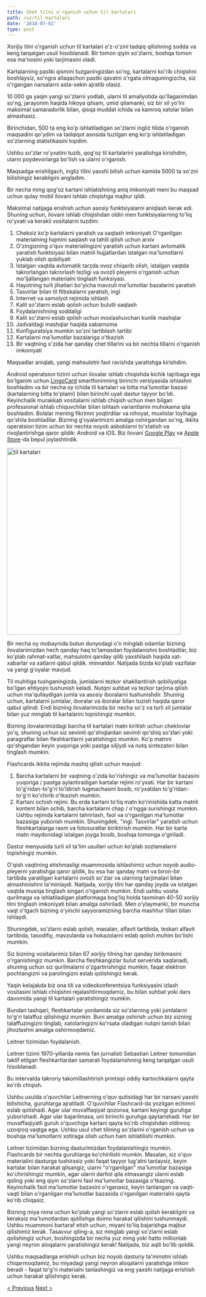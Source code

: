 ```yaml
---
title: Chet tilni o'rganish uchun til kartalari
path: /uz/til-kartalari
date: '2018-07-02'
type: post
---
```


Xorijiy tilni o'rganish uchun til kartalari o'z-o'zini tadqiq qilishning sodda va keng tarqalgan usuli hisoblanadi. Bir tomon qiyin so'zlarni, boshqa tomon esa ma'nosini yoki tarjimasini oladi.

Kartalarning pastki qismini tuzganingizdan so'ng, kartalarni ko'rib chiqishni boshlaysiz, so'ngra allaqachon pastki qavatni o'rgata olmaguningizcha, siz o'rgangan narsalarni asta-sekin ajratib olasiz.

10 000 ga yaqin yangi so'zlarni yodlab, ularni til amaliyotida qo'llaganimdan so'ng, jarayonim haqida hikoya qilsam, umid qilamanki, siz bir xil yo'lni maksimal samaradorlik bilan, qisqa muddat ichida va kamroq xatolar bilan almashasiz.

Birinchidan, 500 ta eng ko'p ishlatiladigan so'zlarni ingliz tilida o'rganish maqsadini qo'ydim va tadqiqot asosida tuzilgan eng ko'p ishlatiladigan so'zlarning statistikasini topdim.

Ushbu so'zlar ro'yxatini tuzib, qog'oz til kartalarini yaratishga kirishdim, ularni poydevorlarga bo'lish va ularni o'rganish.

Maqsadga erishilgach, ingliz tilini yaxshi bilish uchun kamida 5000 ta so'zni bilishingiz kerakligini angladim.

Bir necha ming qog'oz kartani ishlatishning aniq imkoniyati meni bu maqsad uchun qulay mobil ilovani ishlab chiqishga majbur qildi.

Maksimal natijaga erishish uchun asosiy funktsiyalarni aniqlash kerak edi. Shuning uchun, ilovani ishlab chiqishdan oldin men funktsiyalarning to'liq ro'yxati va kerakli vositalarni tuzdim:

1. Cheksiz ko'p kartalarni yaratish va saqlash imkoniyati
O'rganilgan materialning hajmini saqlash va tahlil qilish uchun arxiv
3. O'zingizning o'quv materialingizni yaratish uchun kartani avtomatik yaratish funktsiyasi bilan matnli hujjatlardan istalgan ma'lumotlarni yuklab olish qobiliyati
4. Istalgan vaqtda avtomatik tarzda ovoz chiqarib olish, istalgan vaqtda takrorlangan takrorlash tezligi va ovozli pleyerni o'rganish uchun mo'ljallangan materialni tinglash funksiyasi.
5. Hayotning turli jihatlari bo'yicha mavzuli ma'lumotlar bazalarini yaratish
6. Tasvirlar bilan til flibskalarni yaratish, ingl
7. Internet va samolyot rejimida ishlash
8. Kalit so'zlarni eslab qolish uchun bulutli saqlash
9. Foydalanishning soddaligi
10. Kalit so'zlarni eslab qolish uchun moslashuvchan kunlik mashqlar
11. Jadvaldagi mashqlar haqida xabarnoma
12. Konfiguratsiya mumkin so'zni tartiblash tartibi
13. Kartalarni ma'lumotlar bazalariga o'tkazish
14. Bir vaqtning o'zida har qanday chet tillarini va bir nechta tillarni o'rganish imkoniyati

Maqsadlar aniqlab, yangi mahsulotni faol ravishda yaratishga kirishdim.

Android operatsion tizimi uchun ilovalar ishlab chiqishda kichik tajribaga ega bo'lganim uchun <a href="https://lingocard.com" target="_blank" rel="noopener">LingoCard</a> smartfonimning birinchi versiyasida ishlashni boshladim va bir necha oy ichida til kartalari va bitta ma'lumotlar bazasi (kartalarning bitta to'plami) bilan birinchi uyali dastur tayyor bo'ldi. Keyinchalik murakkab vositalarni ishlab chiqish uchun men bilgan professional ishlab chiquvchilar bilan ishlash variantlarini muhokama qila boshladim. Bolalar mening fikrimni yoqtirdilar va nihoyat, muxlislar loyihaga qo'shila boshladilar. Bizning g'oyalarimizni amalga oshirgandan so'ng, ikkita operatsion tizim uchun bir nechta noyob asboblarni to'xtatish va rivojlantirishga qaror qildik: Android va iOS. Biz ilovani <a href="https://play.google.com/store/apps/details?id=com.lingocard.lingocard" target="_blank" rel="noopener">Google Play</a> va <a href="https://play.google.com/store/apps/details?id=com.lingocard.lingocard" target="_blank" rel="noopener">Apple Store</a>-da bepul joylashtirdik.

<img class="aligncenter wp-image-7109" src="../images/2018/05/LingoCard-play.png" alt="til kartalari" width="453" height="487" />

Bir necha oy mobaynida butun dunyodagi o'n minglab odamlar bizning ilovalarimizdan hech qanday haq to'lamasdan foydalanishni boshladilar, biz ko'plab rahmat-xatlar, mahsulotni qanday qilib yaxshilash haqida xat-xabarlar va xatlarni qabul qildik. minnatdor. Natijada bizda ko'plab vazifalar va yangi g'oyalar mavjud.

Til muhitiga tushganingizda, jumlalarni tezkor shakllantirish qobiliyatiga bo'lgan ehtiyojni tushunish keladi. Nutqni suhbat va tezkor tarjima qilish uchun ma'qullaydigan jumla va asosiy iboralarni tushunishdir. Shuning uchun, kartalarni jumlalar, iboralar va iboralar bilan tuzish haqida qaror qabul qilindi. Endi bizning ilovalarimizda bir necha so'z va turli xil jumlalar bilan yuz minglab til kartalarini topishingiz mumkin.

Bizning ilovalarimizdagi barcha til kartalari matn kiritish uchun cheklovlar yo'q, shuning uchun siz sevimli qo'shiqlardan sevimli qo'shiq so'zlari yoki paragraflar bilan fleshkartlarni yaratishingiz mumkin. Ko'p matnni qo'shgandan keyin yuqoriga yoki pastga siljiydi va nutq sintezatori bilan tinglash mumkin.

Flashcards ikkita rejimda mashq qilish uchun mavjud:

1. Barcha kartalarni bir vaqtning o'zida ko'rishingiz va ma'lumotlar bazasini yuqoriga / pastga aylantiradigan kartalar rejimi ro'yxati. Har bir kartani to'g'ridan-to'g'ri to'ldirish tugmachasini bosib, ro'yxatdan to'g'ridan-to'g'ri ko'chirib o'tkazish mumkin.
2. Kartani ochish rejimi. Bu erda kartani to'liq matn ko'rinishida katta matnli kontent bilan ochib, barcha kartalarni chap / o'ngga surishingiz mumkin. Ushbu rejimda kartalarni tahrirlash, faol va o'rganilgan ma'lumotlar bazasiga yuborish mumkin. Shuningdek, "ingl. Tasvirlar" yaratish uchun fleshkartalarga rasm va fotosuratlar biriktirish mumkin. Har bir karta matn maydonidagi istalgan joyga bosib, boshqa tomonga o'giriladi.

Dastur menyusida turli xil ta'lim usullari uchun ko'plab sozlamalarni topishingiz mumkin.

O'qish vaqtining etishmasligi muammosida ishlashimiz uchun noyob audio-pleyerni yaratishga qaror qildik, bu esa har qanday matn va biron-bir tartibda yaratilgan kartalarni ovozli so'zlar va ularning tarjimalari bilan almashinishini ta'minlaydi. Natijada, xorijiy tilni har qanday joyda va istalgan vaqtda musiqa tinglash singari o'rganish mumkin. Endi ushbu vosita qurilmaga va ishlatiladigan platformaga bog'liq holda taxminan 40-50 xorijiy tilni tinglash imkoniyati bilan amalga oshiriladi. Men o'ylaymanki, bir muncha vaqt o'tgach bizning o'yinchi sayyoramizning barcha mashhur tillari bilan ishlaydi.

Shuningdek, so'zlarni eslab qolish, masalan, alfavit tartibida, teskari alfavit tartibida, tasodifiy, mavzularda va hokazolarni eslab qolish muhim bo'lishi mumkin.

Siz bizning vositalarimiz bilan 67 xorijiy tilning har qanday birikmasini o'rganishingiz mumkin. Barcha fleshkangizlar bulut serverida saqlanadi, shuning uchun siz qurilmalarni o'zgartirishingiz mumkin, faqat elektron pochtangizni va parolingizni eslab qolishingiz kerak.

Yaqin kelajakda biz ona tili va videokonferentsiya funksiyasini izlash vositasini ishlab chiqishni rejalashtirmoqdamiz, bu bilan suhbat yoki dars davomida yangi til kartalari yaratishingiz mumkin.

Bundan tashqari, fleshkartalar yordamida siz so'zlarning yoki jumlalarni to'g'ri talaffuz qilishingiz mumkin. Buni amalga oshirish uchun biz sizning talaffuzingizni tinglab, xatolaringizni ko'rsata oladigan nutqni tanish bilan jihozlashni amalga oshirmoqdamiz.

Leitner tizimidan foydalanish.

Leitner tizimi 1970-yillarda nemis fan jurnalisti Sebastian Leitner tomonidan taklif etilgan fleshkartlardan samarali foydalanishning keng tarqalgan usuli hisoblanadi.

Bu intervalda takroriy takomillashtirish printsipi oddiy kartochkalarni qayta ko'rib chiqish.

Ushbu usulda o'quvchilar Leitnerning o'quv qutisidagi har bir narsani yaxshi bilishicha, guruhlarga ajratiladi. O'quvchilar Flashcard-da yozilgan echimni eslab qolishadi. Agar ular muvaffaqiyat qozonsa, kartani keyingi guruhga yuborishadi. Agar ular bajarilmasa, uni birinchi guruhga qaytarishadi. Har bir muvaffaqiyatli guruh o'quvchiga kartani qayta ko'rib chiqishdan oldinroq uzoqroq vaqtga ega. Ushbu usul chet tilining so'zlarini o'rganish uchun va boshqa ma'lumotlarni xotiraga olish uchun ham ishlatilishi mumkin.

Leitner tizimidan bizning dasturimizdan foydalanishingiz mumkin. Flashcards bir nechta guruhlarga ko'chirilishi mumkin. Masalan, siz o'quv materialini dasturga tushirasiz yoki faqat tayyor lug'atni tanlaysiz, keyin kartalar bilan harakat qilsangiz, ularni "o'rganilgan" ma'lumotlar bazasiga ko'chirishingiz mumkin, agar ularni darhol qila olmasangiz ularni eslab qoling yoki eng qiyin so'zlarni faol ma'lumotlar bazasiga o'tkazing. Keyinchalik faol ma'lumotlar bazasini o'rganasiz, keyin tanlangan va vaqti-vaqti bilan o'rganilgan ma'lumotlar bazasida o'rganilgan materialni qayta ko'rib chiqasiz.

Bizning miya nima uchun ko'plab yangi so'zlarni eslab qolish kerakligini va keraksiz ma'lumotlardan qutilishga doimo harakat qilishini tushunmaydi. Ushbu muammoni bartaraf etish uchun, miyani to'liq bajarishga majbur qilishimiz kerak. Tasavvur qiling-a, siz minglab yangi so'zlarni eslab qolishingiz uchun, boshingizda bir necha yuz ming yoki hatto millionlab yangi neyron aloqalarni yaratishingiz kerak! Natijada, biz aqlli bo'lib qoldik.

Ushbu maqsadlarga erishish uchun biz noyob dasturiy ta'minotni ishlab chiqarmoqdamiz, bu miyadagi yangi neyron aloqalarni yaratishga imkon beradi - faqat to'g'ri materialni tanlashingiz va eng yaxshi natijaga erishish uchun harakat qilishingiz kerak.

<a href="/uz/ingliz-tilini-qanday-tez-organish-mumkin">< Previous</a> <a href="/uz/soz-sozini-qanday-takomillashtirish-kerak">Next ></a>